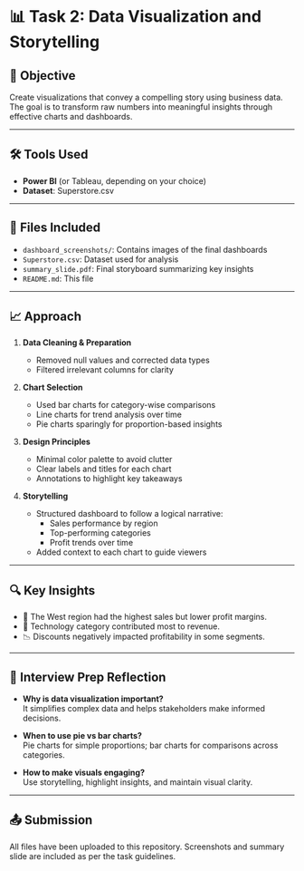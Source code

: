 # 📊 Task 2: Data Visualization and Storytelling

## 🎯 Objective
Create visualizations that convey a compelling story using business data. The goal is to transform raw numbers into meaningful insights through effective charts and dashboards.

---

## 🛠 Tools Used
- **Power BI** (or Tableau, depending on your choice)
- **Dataset**: Superstore.csv

---

## 📁 Files Included
- `dashboard_screenshots/`: Contains images of the final dashboards
- `Superstore.csv`: Dataset used for analysis
- `summary_slide.pdf`: Final storyboard summarizing key insights
- `README.md`: This file

---

## 📈 Approach

1. **Data Cleaning & Preparation**
   - Removed null values and corrected data types
   - Filtered irrelevant columns for clarity

2. **Chart Selection**
   - Used bar charts for category-wise comparisons
   - Line charts for trend analysis over time
   - Pie charts sparingly for proportion-based insights

3. **Design Principles**
   - Minimal color palette to avoid clutter
   - Clear labels and titles for each chart
   - Annotations to highlight key takeaways

4. **Storytelling**
   - Structured dashboard to follow a logical narrative:
     - Sales performance by region
     - Top-performing categories
     - Profit trends over time
   - Added context to each chart to guide viewers

---

## 🔍 Key Insights
- 📍 The West region had the highest sales but lower profit margins.
- 🛒 Technology category contributed most to revenue.
- 📉 Discounts negatively impacted profitability in some segments.

---

## 🧠 Interview Prep Reflection
- **Why is data visualization important?**  
  It simplifies complex data and helps stakeholders make informed decisions.

- **When to use pie vs bar charts?**  
  Pie charts for simple proportions; bar charts for comparisons across categories.

- **How to make visuals engaging?**  
  Use storytelling, highlight insights, and maintain visual clarity.

---

## 📤 Submission
All files have been uploaded to this repository. Screenshots and summary slide are included as per the task guidelines.

